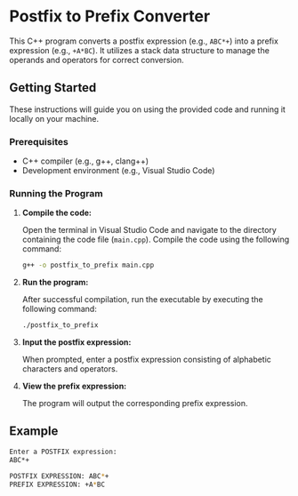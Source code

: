 # Postfix to Prefix Converter

This C++ program converts a postfix expression (e.g., `ABC*+`) into a prefix expression (e.g., `+A*BC`). It utilizes a stack data structure to manage the operands and operators for correct conversion.

## Getting Started

These instructions will guide you on using the provided code and running it locally on your machine.

### Prerequisites

- C++ compiler (e.g., g++, clang++)
- Development environment (e.g., Visual Studio Code)

### Running the Program

1. **Compile the code:**

    Open the terminal in Visual Studio Code and navigate to the directory containing the code file (`main.cpp`). Compile the code using the following command:

    ```sh
    g++ -o postfix_to_prefix main.cpp
    ```

2. **Run the program:**

    After successful compilation, run the executable by executing the following command:

    ```sh
    ./postfix_to_prefix
    ```

3. **Input the postfix expression:**

    When prompted, enter a postfix expression consisting of alphabetic characters and operators.

4. **View the prefix expression:**

    The program will output the corresponding prefix expression.

## Example

```sh
Enter a POSTFIX expression:
ABC*+

POSTFIX EXPRESSION: ABC*+
PREFIX EXPRESSION: +A*BC
